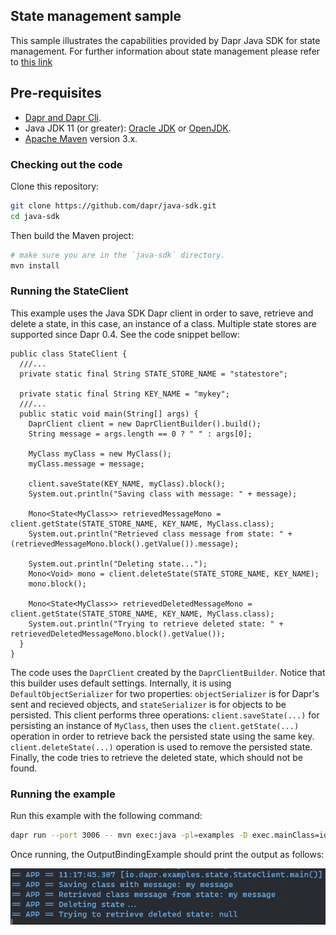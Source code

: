 ## State management sample

This sample illustrates the capabilities provided by Dapr Java SDK for state management. For further information about state management please refer to [this link](https://github.com/dapr/docs/blob/master/concepts/state-management/state-management.md)

## Pre-requisites

* [Dapr and Dapr Cli](https://github.com/dapr/docs/blob/master/getting-started/environment-setup.md#environment-setup).
* Java JDK 11 (or greater): [Oracle JDK](https://www.oracle.com/technetwork/java/javase/downloads/index.html#JDK11) or [OpenJDK](https://jdk.java.net/13/).
* [Apache Maven](https://maven.apache.org/install.html) version 3.x.

### Checking out the code

Clone this repository:

```sh
git clone https://github.com/dapr/java-sdk.git
cd java-sdk
```

Then build the Maven project:

```sh
# make sure you are in the `java-sdk` directory.
mvn install
```

### Running the StateClient
This example uses the Java SDK Dapr client in order to save, retrieve and delete a state, in this case, an instance of a class. Multiple state stores are supported since Dapr 0.4. See the code snippet bellow: 

```
public class StateClient {
  ///...
  private static final String STATE_STORE_NAME = "statestore";

  private static final String KEY_NAME = "mykey";
  ///...
  public static void main(String[] args) {
    DaprClient client = new DaprClientBuilder().build();
    String message = args.length == 0 ? " " : args[0];

    MyClass myClass = new MyClass();
    myClass.message = message;

    client.saveState(KEY_NAME, myClass).block();
    System.out.println("Saving class with message: " + message);

    Mono<State<MyClass>> retrievedMessageMono = client.getState(STATE_STORE_NAME, KEY_NAME, MyClass.class);
    System.out.println("Retrieved class message from state: " + (retrievedMessageMono.block().getValue()).message);

    System.out.println("Deleting state...");
    Mono<Void> mono = client.deleteState(STATE_STORE_NAME, KEY_NAME);
    mono.block();

    Mono<State<MyClass>> retrievedDeletedMessageMono = client.getState(STATE_STORE_NAME, KEY_NAME, MyClass.class);
    System.out.println("Trying to retrieve deleted state: " + retrievedDeletedMessageMono.block().getValue());
  }
}
```
The code uses the `DaprClient` created by the `DaprClientBuilder`. Notice that this builder uses default settings. Internally, it is using `DefaultObjectSerializer` for two properties: `objectSerializer` is for Dapr's sent and recieved objects, and `stateSerializer` is for objects to be persisted. This client performs three operations: `client.saveState(...)` for persisting an instance of `MyClass`, then uses the `client.getState(...)` operation in order to retrieve back the persisted state using the same key. `client.deleteState(...)` operation is used to remove the persisted state. Finally, the code tries to retrieve the deleted state, which should not be found.

### Running the example

Run this example with the following command:
```sh
dapr run --port 3006 -- mvn exec:java -pl=examples -D exec.mainClass=io.dapr.examples.state.StateClient -D exec.args="'my message'"
```
Once running, the OutputBindingExample should print the output as follows:

![stateouput](../../../../../resources/img/state.png)
